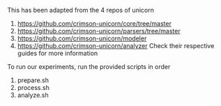 This has been adapted from the 4 repos of unicorn 
1. https://github.com/crimson-unicorn/core/tree/master
2. https://github.com/crimson-unicorn/parsers/tree/master
3. https://github.com/crimson-unicorn/modeler
4. https://github.com/crimson-unicorn/analyzer
Check their respective guides for more information 

To run our experiments, run the provided scripts in order
1. prepare.sh
2. process.sh
3. analyze.sh

